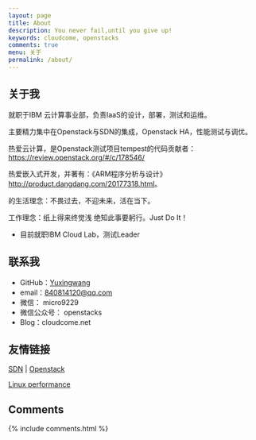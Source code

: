 ```yaml
---
layout: page
title: About
description: You never fail,until you give up!
keywords: cloudcome, openstacks
comments: true
menu: 关于
permalink: /about/
---
```



## 关于我

就职于IBM 云计算事业部，负责IaaS的设计，部署，测试和运维。

主要精力集中在Openstack与SDN的集成，Openstack HA，性能测试与调优。

热爱云计算，是Openstack测试项目tempest的代码贡献者：<https://review.openstack.org/#/c/178546/>

热爱嵌入式开发，并著有：《ARM程序分析与设计》<http://product.dangdang.com/20177318.html>。

的生活理念：不畏过去，不迎未来，活在当下。

工作理念：纸上得来终觉浅 绝知此事要躬行。Just Do It！

* 目前就职IBM Cloud Lab，测试Leader

## 联系我

* GitHub：[Yuxingwang](https://github.com/openstacks)
* email：840814120@qq.com
* 微信： micro9229
* 微信公众号： openstacks
* Blog：cloudcome.net 

## 友情链接

[SDN](http://sdnhub.org/tutorials/) \| [Openstack](https://openstack.com)     

[Linux performance](http://www.brendangregg.com/linuxperf.html)

## Comments

{% include comments.html %}
